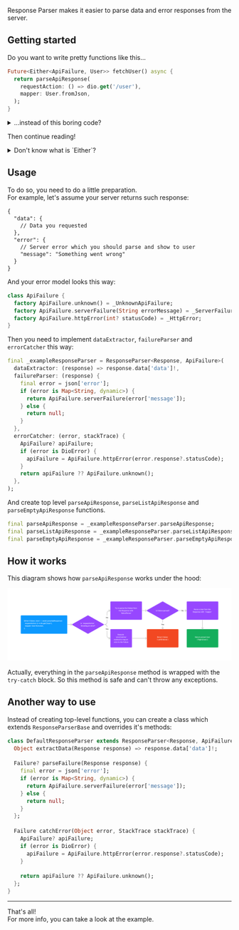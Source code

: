 Response Parser makes it easier to parse data and error responses from the server.

## Getting started

Do you want to write pretty functions like this...
```dart
Future<Either<ApiFailure, User>> fetchUser() async {
  return parseApiResponse(
    requestAction: () => dio.get('/user'),
    mapper: User.fromJson,
  );
}
```

<details>
  <summary>...instead of this boring code?</summary>

```dart
Future<Either<ApiFailure, User>> fetchUser() async {
  final dio = Dio(BaseOptions(baseUrl: 'https://example.com'));
  try {
    final request = await dio.get('/user');
    final data = request.data?['data'];
    if (data == null) {
      final error = request.data?['error'];
      if (error != null) {
        return left(ApiFailure.serverFailure(error['message']));
      } else {
        return left(ApiFailure.unknown());
      }
    } else {
      return right(User.fromJson(data));
    }
  } catch (error, st) {
    ApiFailure? apiFailure;
    if (error is DioError) {
      final responseFailure = error.response?.data;
      if (responseFailure is Map<String, dynamic>) {
        apiFailure = ApiFailure.serverFailure(responseFailure['message']);
      } else {
        apiFailure = ApiFailure.httpError(error.response?.statusCode);
      }
    }
    return left(apiFailure ?? ApiFailure.unknown());
  }
}
```
</details>

Then continue reading!

<details>
  <summary>Don't know what is `Either`?</summary>

  It's a type from [`fpdart` package](https://pub.dev/packages/fpdart).
  It's used to return either error (left) or data (right).
</details>

## Usage

To do so, you need to do a little preparation.\
For example, let's assume your server returns such response:
```jsonc
{
  "data": {
    // Data you requested
  },
  "error": {
    // Server error which you should parse and show to user
    "message": "Something went wrong"
  }
}
```
And your error model looks this way:
```dart
class ApiFailure {
  factory ApiFailure.unknown() = _UnknownApiFailure;
  factory ApiFailure.serverFailure(String errorMessage) = _ServerFailure;
  factory ApiFailure.httpError(int? statusCode) = _HttpError;
}
```
Then you need to implement `dataExtractor`, `failureParser` and `errorCatcher` this way:
```dart
final _exampleResponseParser = ResponseParser<Response, ApiFailure>(
  dataExtractor: (response) => response.data['data']!,
  failureParser: (response) {
    final error = json['error'];
    if (error is Map<String, dynamic>) {
      return ApiFailure.serverFailure(error['message']);
    } else {
      return null;
    }
  },
  errorCatcher: (error, stackTrace) {
    ApiFailure? apiFailure;
    if (error is DioError) {
      apiFailure = ApiFailure.httpError(error.response?.statusCode);
    }
    return apiFailure ?? ApiFailure.unknown();
  },
);
```
And create top level `parseApiResponse`, `parseListApiResponse` and `parseEmptyApiResponse` functions.
```dart
final parseApiResponse = _exampleResponseParser.parseApiResponse;
final parseListApiResponse = _exampleResponseParser.parseListApiResponse;
final parseEmptyApiResponse = _exampleResponseParser.parseEmptyApiResponse;
```

## How it works

This diagram shows how `parseApiResponse` works under the hood:

![parseApiResponse diagram](assets/response_parser_diagram.png)

Actually, everything in the `parseApiResponse` method is wrapped with the `try-catch` block.
So this method is safe and can't throw any exceptions.

## Another way to use

Instead of creating top-level functions, you can create a class
which extends `ResponseParserBase` and overrides it's methods:
```dart
class DefaultResponseParser extends ResponseParser<Response, ApiFailure>{
  Object extractData(Response response) => response.data['data']!;

  Failure? parseFailure(Response response) {
    final error = json['error'];
    if (error is Map<String, dynamic>) {
      return ApiFailure.serverFailure(error['message']);
    } else {
      return null;
    }
  };

  Failure catchError(Object error, StackTrace stackTrace) {
    ApiFailure? apiFailure;
    if (error is DioError) {
      apiFailure = ApiFailure.httpError(error.response?.statusCode);
    }

    return apiFailure ?? ApiFailure.unknown();
  };
}
```

---

That's all!\
For more info, you can take a look at the example.
